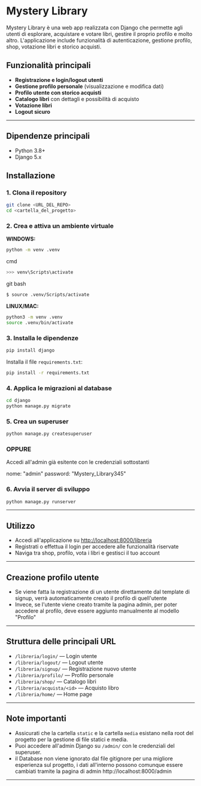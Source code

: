 # Mystery Library

Mystery Library è una web app realizzata con Django che permette agli utenti di esplorare, acquistare e votare libri, gestire il proprio profilo e molto altro. L'applicazione include funzionalità di autenticazione, gestione profilo, shop, votazione libri e storico acquisti.

## Funzionalità principali

- **Registrazione e login/logout utenti**
- **Gestione profilo personale** (visualizzazione e modifica dati)
- **Profilo utente con storico acquisti**
- **Catalogo libri** con dettagli e possibilità di acquisto
- **Votazione libri**
- **Logout sicuro**

---
## Dipendenze principali

- Python 3.8+
- Django 5.x

## Installazione

### 1. Clona il repository

```bash
git clone <URL_DEL_REPO>
cd <cartella_del_progetto>
```

### 2. Crea e attiva un ambiente virtuale

**WINDOWS:**
```bash
python -m venv .venv
```
cmd
```bash
>>> venv\Scripts\activate
```
git bash
```bash
$ source .venv/Scripts/activate
```
**LINUX/MAC:**
```bash
python3 -m venv .venv
source .venv/bin/activate
```

### 3. Installa le dipendenze

```bash
pip install django
```

Installa il file `requirements.txt`:
```bash
pip install -r requirements.txt
```

### 4. Applica le migrazioni al database

```bash
cd django
python manage.py migrate
```

### 5. Crea un superuser 

```bash
python manage.py createsuperuser
```
### OPPURE
Accedi all'admin già esitente con le credenziali sottostanti

nome: "admin"
password: "Mystery_Library345"

### 6. Avvia il server di sviluppo

```bash
python manage.py runserver
```

---

## Utilizzo

- Accedi all'applicazione su [http://localhost:8000/libreria](http://localhost:8000/libreria)
- Registrati o effettua il login per accedere alle funzionalità riservate
- Naviga tra shop, profilo, vota i libri e gestisci il tuo account

---

## Creazione profilo utente
- Se viene fatta la registrazione di un utente direttamente dal template di signup, verrà automaticamente creato il profilo di quell'utente
- Invece, se l'utente viene creato tramite la pagina admin, per poter accedere al profilo, deve essere aggiunto manualmente al modello "Profilo" 

---

## Struttura delle principali URL

- `/libreria/login/` — Login utente
- `/libreria/logout/` — Logout utente
- `/libreria/signup/` — Registrazione nuovo utente
- `/libreria/profilo/` — Profilo personale
- `/libreria/shop/` — Catalogo libri
- `/libreria/acquista/<id>` — Acquisto libro
- `/libreria/home/` — Home page

---

## Note importanti

- Assicurati che la cartella `static` e la cartella `media` esistano nella root del progetto per la gestione di file statici e media.
- Puoi accedere all'admin Django su `/admin/` con le credenziali del superuser.
- il Database non viene ignorato dal file gitignore per una migliore esperienza sul progetto, i dati all'interno possono comunque essere cambiati tramite la pagina di admin http://localhost:8000/admin
---




